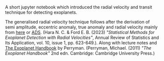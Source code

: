 A short jupyter notebook which introduced the radial velocity and transit technique for detecting exoplanets.

The generalised radial velocity technique follows after the derivation of semi amplitude, eccentric anomaly, true anomaly and radial velocity mainly from [here](https://arxiv.org/abs/2308.00701) or [ADS](https://ui.adsabs.harvard.edu/abs/2023AnRSA..10..623H/abstract). (Hara N. C. & Ford E. B. (2023) *"Statistical Methods for Exoplanet Detection with Radial Velocities"*, Annual Review of Statistics and Its Application, vol. 10, issue 1, pp. 623-649.). Along with lecture notes and [The Exoplanet Handbook](https://ui.adsabs.harvard.edu/abs/2011exha.book.....P/abstract) by Perryman. (Perryman, Michael. (2011) *"The Exoplanet Handbook"* 2nd edn. Cambridge: Cambridge University Press.)


